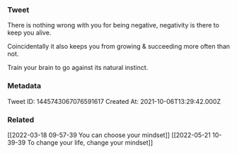 ### Tweet
There is nothing wrong with you for being negative, negativity is there to keep you alive. 

Coincidentally it also keeps you from growing &amp; succeeding more often than not. 

Train your brain to go against its natural instinct.

### Metadata
Tweet ID: 1445743067076591617
Created At: 2021-10-06T13:29:42.000Z

### Related
[[2022-03-18 09-57-39 You can choose your mindset]]
[[2022-05-21 10-39-39 To change your life, change your mindset]]

